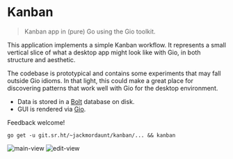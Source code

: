 # Kanban

> Kanban app in (pure) Go using the Gio toolkit.

This application implements a simple Kanban workflow.
It represents a small vertical slice of what a desktop app might look like with
Gio, in both structure and aesthetic.

The codebase is prototypical and contains some experiments that may fall outside
Gio idioms. In that light, this could make a great place for discovering patterns
that work well with Gio for the desktop environment.

- Data is stored in a [Bolt](https://github.com/etcd-io/bbolt) database on disk.
- GUI is rendered via [Gio](https://gioui.org/).

Feedback welcome!

`go get -u git.sr.ht/~jackmordaunt/kanban/... && kanban`

![main-view](https://git.sr.ht/~jackmordaunt/kanban/blob/master/img/main-view.png)
![edit-view](https://git.sr.ht/~jackmordaunt/kanban/blob/master/img/edit-view.png)
